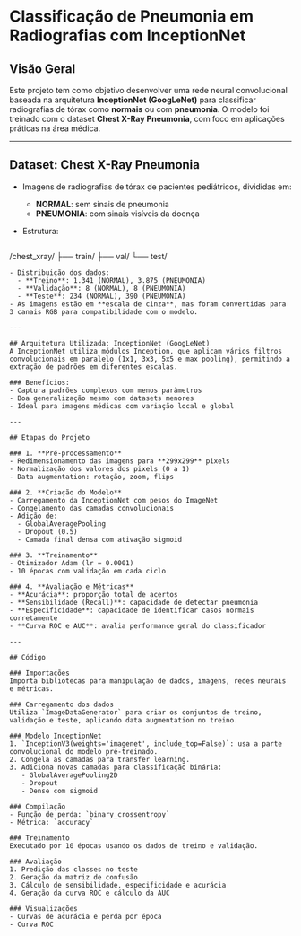 # Classificação de Pneumonia em Radiografias com InceptionNet

##  Visão Geral

Este projeto tem como objetivo desenvolver uma rede neural convolucional baseada na arquitetura **InceptionNet (GoogLeNet)** para classificar radiografias de tórax como **normais** ou com **pneumonia**. O modelo foi treinado com o dataset **Chest X-Ray Pneumonia**, com foco em aplicações práticas na área médica.

---

## Dataset: Chest X-Ray Pneumonia

* Imagens de radiografias de tórax de pacientes pediátricos, divididas em:

  * **NORMAL**: sem sinais de pneumonia
  * **PNEUMONIA**: com sinais visíveis da doença
* Estrutura:

  ```
  ```

/chest\_xray/
├── train/
├── val/
└── test/

```
- Distribuição dos dados:
  - **Treino**: 1.341 (NORMAL), 3.875 (PNEUMONIA)
  - **Validação**: 8 (NORMAL), 8 (PNEUMONIA)
  - **Teste**: 234 (NORMAL), 390 (PNEUMONIA)
- As imagens estão em **escala de cinza**, mas foram convertidas para 3 canais RGB para compatibilidade com o modelo.

---

## Arquitetura Utilizada: InceptionNet (GoogLeNet)
A InceptionNet utiliza módulos Inception, que aplicam vários filtros convolucionais em paralelo (1x1, 3x3, 5x5 e max pooling), permitindo a extração de padrões em diferentes escalas.

### Benefícios:
- Captura padrões complexos com menos parâmetros
- Boa generalização mesmo com datasets menores
- Ideal para imagens médicas com variação local e global

---

## Etapas do Projeto

### 1. **Pré-processamento**
- Redimensionamento das imagens para **299x299** pixels
- Normalização dos valores dos pixels (0 a 1)
- Data augmentation: rotação, zoom, flips

### 2. **Criação do Modelo**
- Carregamento da InceptionNet com pesos do ImageNet
- Congelamento das camadas convolucionais
- Adição de:
  - GlobalAveragePooling
  - Dropout (0.5)
  - Camada final densa com ativação sigmoid

### 3. **Treinamento**
- Otimizador Adam (lr = 0.0001)
- 10 épocas com validação em cada ciclo

### 4. **Avaliação e Métricas**
- **Acurácia**: proporção total de acertos
- **Sensibilidade (Recall)**: capacidade de detectar pneumonia
- **Especificidade**: capacidade de identificar casos normais corretamente
- **Curva ROC e AUC**: avalia performance geral do classificador

---

## Código

### Importações
Importa bibliotecas para manipulação de dados, imagens, redes neurais e métricas.

### Carregamento dos dados
Utiliza `ImageDataGenerator` para criar os conjuntos de treino, validação e teste, aplicando data augmentation no treino.

### Modelo InceptionNet
1. `InceptionV3(weights='imagenet', include_top=False)`: usa a parte convolucional do modelo pré-treinado.
2. Congela as camadas para transfer learning.
3. Adiciona novas camadas para classificação binária:
   - GlobalAveragePooling2D
   - Dropout
   - Dense com sigmoid

### Compilação
- Função de perda: `binary_crossentropy`
- Métrica: `accuracy`

### Treinamento
Executado por 10 épocas usando os dados de treino e validação.

### Avaliação
1. Predição das classes no teste
2. Geração da matriz de confusão
3. Cálculo de sensibilidade, especificidade e acurácia
4. Geração da curva ROC e cálculo da AUC

### Visualizações
- Curvas de acurácia e perda por época
- Curva ROC
